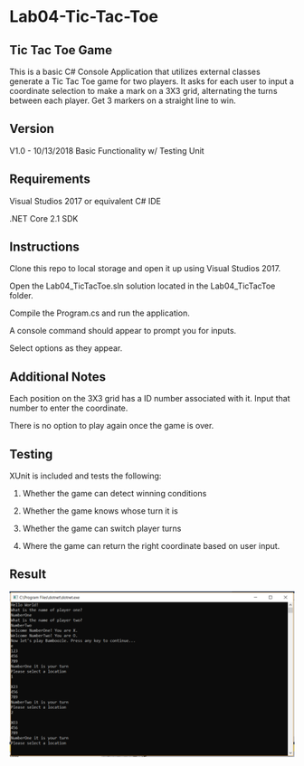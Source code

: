# Lab04-Tic-Tac-Toe

## Tic Tac Toe Game

This is a basic C# Console Application that utilizes external classes generate a Tic Tac Toe game for two players. It asks for each user to input a coordinate selection to make a mark on a 3X3 grid, alternating the turns between each player. Get 3 markers on a straight line to win.

## Version

V1.0 - 10/13/2018 Basic Functionality w/ Testing Unit

## Requirements

Visual Studios 2017 or equivalent C# IDE

.NET Core 2.1 SDK

## Instructions

Clone this repo to local storage and open it up using Visual Studios 2017.

Open the Lab04_TicTacToe.sln solution located in the Lab04_TicTacToe folder.

Compile the Program.cs and run the application.

A console command should appear to prompt you for inputs. 

Select options as they appear.

## Additional Notes

Each position on the 3X3 grid has a ID number associated with it. Input that number to enter the coordinate.

There is no option to play again once the game is over.

## Testing

XUnit is included and tests the following:

1. Whether the game can detect winning conditions

2. Whether the game knows whose turn it is

3. Whether the game can switch player turns

4. Where the game can return the right coordinate based on user input.

## Result

![Console](Capture.PNG?raw=true "Output")
